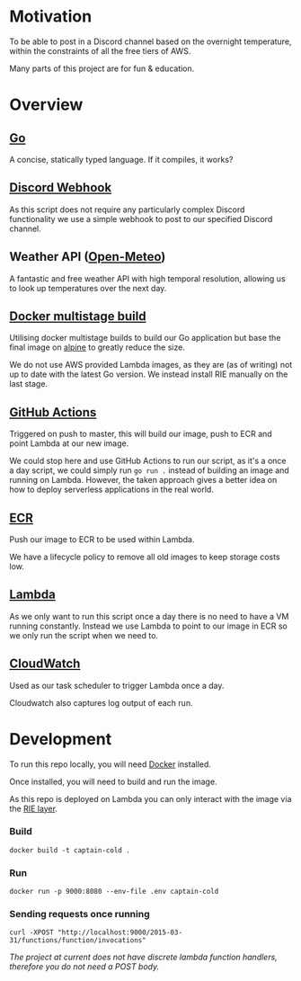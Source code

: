 # Motivation

To be able to post in a Discord channel based on the overnight temperature, within the constraints of all the free tiers of AWS.

Many parts of this project are for fun & education.

# Overview

## [Go](https://go.dev/)
A concise, statically typed language. If it compiles, it works?

## [Discord Webhook](https://support.discord.com/hc/en-us/articles/228383668-Intro-to-Webhooks)
As this script does not require any particularly complex Discord functionality we use a simple webhook to post to our specified Discord channel.

## Weather API ([Open-Meteo](https://open-meteo.com/en))
A fantastic and free weather API with high temporal resolution, allowing us to look up temperatures over the next day.

## [Docker multistage build](https://docs.docker.com/develop/develop-images/multistage-build/)
Utilising docker multistage builds to build our Go application but base the final image on [alpine](https://hub.docker.com/_/alpine/) to greatly reduce the size.

We do not use AWS provided Lambda images, as they are (as of writing) not up to date with the latest Go version. We instead install RIE manually on the last stage.

## [GitHub Actions](https://github.com/features/actions)
Triggered on push to master, this will build our image, push to ECR and point Lambda at our new image.

We could stop here and use GitHub Actions to run our script, as it's a once a day script, we could simply run `go run .` instead of building an image and running on Lambda. However, the taken approach gives a better idea on how to deploy serverless applications in the real world.

## [ECR](https://aws.amazon.com/ecr/)
Push our image to ECR to be used within Lambda.

We have a lifecycle policy to remove all old images to keep storage costs low.

## [Lambda](https://aws.amazon.com/lambda/)
As we only want to run this script once a day there is no need to have a VM running constantly. Instead we use Lambda to point to our image in ECR so we only run the script when we need to.

## [CloudWatch](https://aws.amazon.com/cloudwatch/)
Used as our task scheduler to trigger Lambda once a day.

Cloudwatch also captures log output of each run.

# Development

To run this repo locally, you will need [Docker](https://www.docker.com/) installed.

Once installed, you will need to build and run the image.

As this repo is deployed on Lambda you can only interact with the image via the [RIE layer](https://github.com/aws/aws-lambda-runtime-interface-emulator).

### Build
`docker build -t captain-cold .`

### Run
`docker run -p 9000:8080 --env-file .env captain-cold`

### Sending requests once running
`curl -XPOST "http://localhost:9000/2015-03-31/functions/function/invocations"`

*The project at current does not have discrete lambda function handlers, therefore you do not need a POST body.*